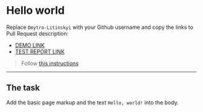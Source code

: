 # Hello world
Replace `Dmytro-Litinskyi` with your Github username and copy the links to Pull Request description:
- [DEMO LINK](https://github.com/Dmytro-Litinskyi/layout_hello-world)
- [TEST REPORT LINK](https://github.com/Dmytro-Litinskyi/layout_hello-world/report/html_report/)

> Follow [this instructions](https://mate-academy.github.io/layout_task-guideline/#how-to-solve-the-layout-tasks-on-github)
___

## The task
Add the basic page markup and the text `Hello, world!` into the body.
